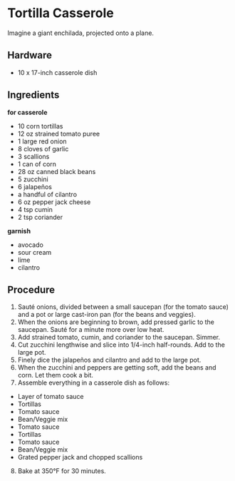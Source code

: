 # Tortilla Casserole

Imagine a giant enchilada, projected onto a plane.

## Hardware

- 10 x 17-inch casserole dish

## Ingredients

**for casserole**

- 10 corn tortillas
- 12 oz strained tomato puree
- 1 large red onion
- 8 cloves of garlic
- 3 scallions
- 1 can of corn
- 28 oz canned black beans
- 5 zucchini
- 6 jalapeños
- a handful of cilantro
- 6 oz pepper jack cheese
- 4 tsp cumin
- 2 tsp coriander

**garnish**

- avocado
- sour cream
- lime
- cilantro

## Procedure

1. Sauté onions, divided between a small saucepan (for the tomato sauce) and a pot or large cast-iron pan (for the beans and veggies).
2. When the onions are beginning to brown, add pressed garlic to the saucepan. Sauté for a minute more over low heat.
3. Add strained tomato, cumin, and coriander to the saucepan. Simmer.
4. Cut zucchini lengthwise and slice into 1/4-inch half-rounds. Add to the large pot.
5. Finely dice the jalapeños and cilantro and add to the large pot.
6. When the zucchini and peppers are getting soft, add the beans and corn. Let them cook a bit.
7. Assemble everything in a casserole dish as follows:
  - Layer of tomato sauce
  - Tortillas
  - Tomato sauce
  - Bean/Veggie mix
  - Tomato sauce
  - Tortillas
  - Tomato sauce
  - Bean/Veggie mix
  - Grated pepper jack and chopped scallions
8. Bake at 350°F for 30 minutes.
